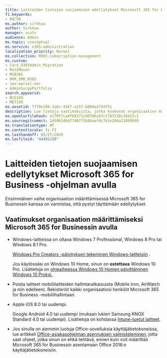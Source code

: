 ```yaml
---
title: Laitteiden tietojen suojaamisen edellytykset Microsoft 365 for Business -ohjelman avulla
f1.keywords:
- NOCSH
ms.author: sirkkuw
author: Sirkkuw
manager: scotv
audience: Admin
ms.topic: conceptual
ms.service: o365-administration
localization_priority: Normal
ms.collection: M365-subscription-management
ms.custom:
- Core_O365Admin_Migration
- MiniMaven
- MSB365
- OKR_SMB_M365
- seo-marvel-mar
- AdminSurgePortfolio
search.appverid:
- BCS160
- MET150
ms.assetid: 7770e280-3a6c-436f-a157-b008a2744f51
description: Lue tietoja vaatimuksista, jotka koskevat organisaation määrittämistä Microsoft 365 for Businessin kanssa ja työtietojen suojaamista käyttäjien laitteissa.
ms.openlocfilehash: e170f7ca4fb8373c9070bcbfc1783138c20422c1
ms.sourcegitcommit: 2d59b24b877487f3b84aefdc7b1e200a21009999
ms.translationtype: MT
ms.contentlocale: fi-FI
ms.lasthandoff: 05/27/2020
ms.locfileid: "44401338"
---
```

# <a name="prerequisites-for-protecting-data-on-devices-with-microsoft-365-for-business"></a>Laitteiden tietojen suojaamisen edellytykset Microsoft 365 for Business -ohjelman avulla

Ensimmäinen vaihe organisaation määrittämisessä Microsoft 365 for Businessin kanssa on varmistaa, että pystyt täyttämään edellytykset.
  
## <a name="requirements-for-setting-up-your-organization-with-microsoft-365-for-business"></a>Vaatimukset organisaation määrittämiseksi Microsoft 365 for Businessin avulla

- Windows-laitteissa on oltava Windows 7 Professional, Windows 8 Pro tai Windows 8.1 Pro.
    
    [Windows Pro Creators -päivityksen tekeminen Windows-laitteisiin](upgrade-to-windows-pro-creators-update.md) .
    
    Jos käytössäsi on Windows 10 Home, sinun on **ostettava** Windows 10 Pro. Lisätietoja on [ohjeaiheessa Windows 10 Homen päivittäminen Windows 10 Proksi.](https://support.office.com/article/0aee10c1-4d34-43ee-a325-579c6c2df90e?ui=en-US&rs=en-US&ad=US) 
    
- Poista laitteet mobiililaitteiden hallintaratkaisuista (Mobile Iron, AirWatch ja niin edelleen). Rekisteröit kaikki organisaatiosi henkilöt Microsoft 365 for Business -mobiilihallintaan.
    
- Apple iOS 8.0 tai uudempi.
    
    Google Android 4.0 tai uudempi (mukaan lukien Samsung KNOX Standard 4.0 tai uudempi). Lisätietoja on kohdassa [Intune-tuetut laitteet](https://go.microsoft.com/fwlink/p/?linkid=852307).
    
- Jos sinulla on aiemmin luotuja Office-sovelluksia käyttäjätietokoneissa, lue artikkeli [Office-asiakasohjelman asennuksen valmisteleminen,](prepare-for-office-client-deployment.md) jotta saat ohjeet, jotka sinun on ehkä tehtävä, ennen kuin voit määrittää Microsoft 365 for Businessin asentamaan Office 2016:n käyttäjätietokoneisiin. 
